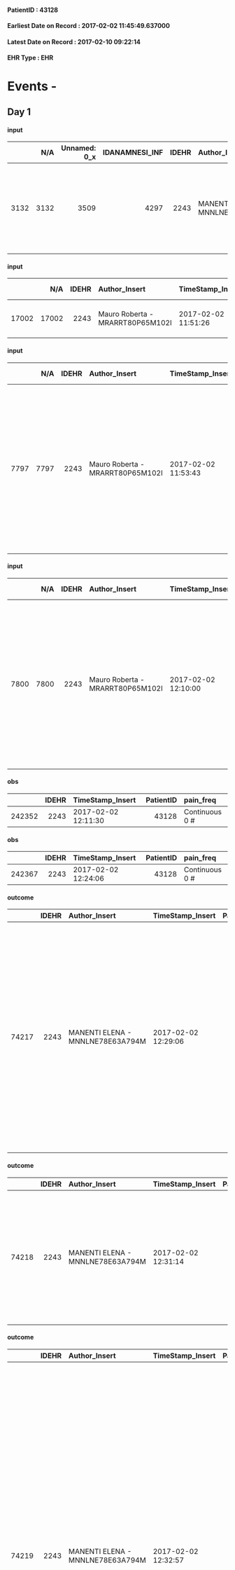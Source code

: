 
#### PatientID : 43128
#### Earliest Date on Record : 2017-02-02 11:45:49.637000
#### Latest Date on Record : 2017-02-10 09:22:14
#### EHR Type : EHR

# Events - 

## Day 1

#### input
|      |    N/A |   Unnamed: 0_x |   IDANAMNESI_INF |   IDEHR | Author_Insert                    | TimeStamp_Insert           | EHRType   |   PatientID |   IDDigitalSignDocument |   Non_Rilevabile_x | Note_Non_Rilevabile_x   | cognitivo_percettivo   | perc_salute                                                                                                                           | Perception                                 | rapporti_fam   | persone_vicine                              | Caregiver         | Note_Elim_urinaria                    |
|-----:|-------:|---------------:|-----------------:|--------:|:---------------------------------|:---------------------------|:----------|------------:|------------------------:|-------------------:|:------------------------|:-----------------------|:--------------------------------------------------------------------------------------------------------------------------------------|:-------------------------------------------|:---------------|:--------------------------------------------|:------------------|:--------------------------------------|
| 3132 |   3132 |           3509 |             4297 |    2243 | MANENTI ELENA - MNNLNE78E63A794M | 2017-02-02 11:45:49.637000 | EHR       |       43128 |                  636053 |                  0 | NR                      | uncontrolled pain # 0  | perdit√ † Performance # 0; perdit√ weight † # 1; increase dell'affaticabilit√ † # 2; increased asthenia # 3; # 4 episodes of wheezing | concern for health # 0; demoralization # 4 | is # 0         | 2 sisters and 1 brother, nephew of 11 years | daughter Samantha | HP Latex 16 Ch positioned in hospital |

#### input
|       |    N/A |   IDEHR | Author_Insert                    | TimeStamp_Insert    | EHRType   |   PatientID |   IDDigitalSignDocument | persone_vicine   |   Unnamed: 0_y.1 |   IDDIAGNOSI_ICD |   Non_Rilevabile_y.1 | Note_Non_Rilevabile_y.1   | I_ICD                                                              | II_ICD                                             | III_ICD                                           |
|------:|-------:|--------:|:---------------------------------|:--------------------|:----------|------------:|------------------------:|:-----------------|-----------------:|-----------------:|---------------------:|:--------------------------|:-------------------------------------------------------------------|:---------------------------------------------------|:--------------------------------------------------|
| 17002 |  17002 |    2243 | Mauro Roberta - MRARRT80P65M102I | 2017-02-02 11:51:26 | EHR       |       43128 |                  636056 | N/A              |             2563 |             2563 |                    0 | NR                        | 1629 - Tumori maligni del bronco o polmone, non specificato#2069=0 | 1970 - Tumori maligni secondari del polmone#2148=0 | 5119 - Versamento pleurico non specificato#2589=0 |

#### input
|      |    N/A |   IDEHR | Author_Insert                    | TimeStamp_Insert    | EHRType   |   PatientID |   IDDigitalSignDocument | persone_vicine   |   Unnamed: 0_y |   IDANAMNESI_MED |   Non_Rilevabile_y | Note_Non_Rilevabile_y   | opt_consapevolezza                            | diagnosis                                                                                                                                                                                                                                            |
|-----:|-------:|--------:|:---------------------------------|:--------------------|:----------|------------:|------------------------:|:-----------------|---------------:|-----------------:|-------------------:|:------------------------|:----------------------------------------------|:-----------------------------------------------------------------------------------------------------------------------------------------------------------------------------------------------------------------------------------------------------|
| 7797 |   7797 |    2243 | Mauro Roberta - MRARRT80P65M102I | 2017-02-02 11:53:43 | EHR       |       43128 |                  636059 | N/A              |          10136 |             5868 |                  0 | NR                      | Full Awareness of diagnosis and prognosis # 5 | Paziente affetta da adenocarcinoma polmonare condizionante versamento pleurico sinistro e atelettasia quasi completa del polmone sinistro diagnosticato nell'aprile 2014 e sottoposto a radioterapia (novembre 2014) e 2 cicli di CT (ottobre 2016). |

#### input
|      |    N/A |   IDEHR | Author_Insert                    | TimeStamp_Insert    | EHRType   |   PatientID |   IDDigitalSignDocument | persone_vicine   |   Unnamed: 0_y |   IDANAMNESI_MED |   Non_Rilevabile_y | Note_Non_Rilevabile_y   | opt_consapevolezza                            | diagnosis                                                                                                                                                                                                                                            |
|-----:|-------:|--------:|:---------------------------------|:--------------------|:----------|------------:|------------------------:|:-----------------|---------------:|-----------------:|-------------------:|:------------------------|:----------------------------------------------|:-----------------------------------------------------------------------------------------------------------------------------------------------------------------------------------------------------------------------------------------------------|
| 7800 |   7800 |    2243 | Mauro Roberta - MRARRT80P65M102I | 2017-02-02 12:10:00 | EHR       |       43128 |                  636110 | N/A              |          10140 |             5871 |                  0 | NR                      | Full Awareness of diagnosis and prognosis # 5 | Paziente affetta da adenocarcinoma polmonare condizionante versamento pleurico sinistro e atelettasia quasi completa del polmone sinistro diagnosticato nell'aprile 2014 e sottoposto a radioterapia (novembre 2014) e 2 cicli di CT (ottobre 2016). |

#### obs
|        |   IDEHR | TimeStamp_Insert    |   PatientID | pain_freq      |
|-------:|--------:|:--------------------|------------:|:---------------|
| 242352 |    2243 | 2017-02-02 12:11:30 |       43128 | Continuous 0 # |

#### obs
|        |   IDEHR | TimeStamp_Insert    |   PatientID | pain_freq      |
|-------:|--------:|:--------------------|------------:|:---------------|
| 242367 |    2243 | 2017-02-02 12:24:06 |       43128 | Continuous 0 # |

#### outcome
|       |   IDEHR | Author_Insert                    | TimeStamp_Insert    |   PatientID |   IDDigitalSignDocument |   IDPAI_VIDAS | opt_problem                         |   opt_problem_num | opt_obiettivo                                                                                                                                                                                           |   opt_obiettivo_num | opt_stato_problema   |   opt_stato_problema_num | opt_interventi                                                                                                                                                                                                                                                                                                                    |   opt_interventi_num |
|------:|--------:|:---------------------------------|:--------------------|------------:|------------------------:|--------------:|:------------------------------------|------------------:|:--------------------------------------------------------------------------------------------------------------------------------------------------------------------------------------------------------|--------------------:|:---------------------|-------------------------:|:----------------------------------------------------------------------------------------------------------------------------------------------------------------------------------------------------------------------------------------------------------------------------------------------------------------------------------|---------------------:|
| 74217 |    2243 | MANENTI ELENA - MNNLNE78E63A794M | 2017-02-02 12:29:06 |       43128 |                  636211 |         76401 | Deficit in the care of s√® # 25 = 0 |                 4 | Keep the remaining capacit√ † ¬ † in taking care of s√®, helping the patient to accept their limitations, considering himself in a realistic and objective (eating, bathing, dressing, delete) # 40 = 0 |                   4 | Open Problem # 1     |                        1 | PAI Implementation - Ensuring the right privacy # 91 = 0; PAI Implementation - Ensure the patient's choices according to his wishes # 92 = 0; PAI Implementation - not increase the patient's dependence regime replacing all attivit√ † # 95 = 0; Counseling - Encourage to express feelings about the care deficit s√® # 96 = 0 |                    4 |

#### outcome
|       |   IDEHR | Author_Insert                    | TimeStamp_Insert    |   PatientID |   IDDigitalSignDocument |   IDPAI_VIDAS | opt_problem                                                |   opt_problem_num | opt_obiettivo                                                                                                       |   opt_obiettivo_num | opt_stato_problema   |   opt_stato_problema_num | opt_interventi                                                                                                                                                                                     |   opt_interventi_num |
|------:|--------:|:---------------------------------|:--------------------|------------:|------------------------:|--------------:|:-----------------------------------------------------------|------------------:|:--------------------------------------------------------------------------------------------------------------------|--------------------:|:---------------------|-------------------------:|:---------------------------------------------------------------------------------------------------------------------------------------------------------------------------------------------------|---------------------:|
| 74218 |    2243 | MANENTI ELENA - MNNLNE78E63A794M | 2017-02-02 12:31:14 |       43128 |                  636214 |         76402 | Alteration or risk of impairment of lung function # 26 = 0 |                 3 | The patient does not presenter√ † ¬ † symptoms that reduce QoL (nosebleeds, cough, hemoptysis, hemoptysis) # 45 = 0 |                   4 | Open Problem # 1     |                        1 | Counseling - Share with the patient the therapeutic path # 278 = 0; PAI Implementation - therapeutic upgrading # 275 = 0; PAI Implementation - To evaluate the efficacy of drug delivery # 277 = 0 |                    4 |

#### outcome
|       |   IDEHR | Author_Insert                    | TimeStamp_Insert    |   PatientID |   IDDigitalSignDocument |   IDPAI_VIDAS | opt_problem                            |   opt_problem_num | opt_obiettivo                                                                                                                                    |   opt_obiettivo_num | opt_stato_problema   |   opt_stato_problema_num | opt_interventi                                                                                                                                                                                                                                                                                                                                                                                                                                                                                                                                                                                                                                                                                                                                                                                         |   opt_interventi_num |
|------:|--------:|:---------------------------------|:--------------------|------------:|------------------------:|--------------:|:---------------------------------------|------------------:|:-------------------------------------------------------------------------------------------------------------------------------------------------|--------------------:|:---------------------|-------------------------:|:-------------------------------------------------------------------------------------------------------------------------------------------------------------------------------------------------------------------------------------------------------------------------------------------------------------------------------------------------------------------------------------------------------------------------------------------------------------------------------------------------------------------------------------------------------------------------------------------------------------------------------------------------------------------------------------------------------------------------------------------------------------------------------------------------------|---------------------:|
| 74219 |    2243 | MANENTI ELENA - MNNLNE78E63A794M | 2017-02-02 12:32:57 |       43128 |                  636215 |         76403 | Alteration of the oral mucosa # 32 = 0 |                 4 | The clinical picture (subjective and / or objective) of the patient migliorer√ † ¬ † (eg. Xerostomia, mycosis, mucositis, hemorrhage ') # 63 = 0 |                   4 | Open Problem # 1     |                        1 | PAI Implementation - Inspect the mouth to detect any lesions, sores or bleeding # 526; PAI Implementation - Remove and cleaned daily denture # 527; PAI Implementation - Clean three times a day oral cavity paying close attention to the parts that eventually bleed # 528; Implementation PAI - Evaluate the effectiveness of drug delivery # 533; Counseling - Share with the patient the therapeutic path # 534; Counseling - Share with caregiver therapeutic path # 535; Education - Educate the caregiver / patient recognition / treatment symptom # 536 = 0; PAI Implementation - Remove and clean dentures daily # 527 = 0; PAI Implementation - Inspect the mouth to detect any lesions, sores or bleeding # 526 = 0; PAI Implementation - Assess'effectiveness of drug delivery # 533 = 0 |                    4 |

#### obs
|        |   IDEHR | TimeStamp_Insert    |   PatientID | pain_freq      |
|-------:|--------:|:--------------------|------------:|:---------------|
| 242453 |    2243 | 2017-02-02 18:08:07 |       43128 | Continuous 0 # |

#### obs
|        |   IDEHR | TimeStamp_Insert    |   PatientID | pain_relief   |
|-------:|--------:|:--------------------|------------:|:--------------|
| 242492 |    2243 | 2017-02-03 05:59:21 |       43128 | 90% # 9       |

#### obs
|       |   IDEHR | TimeStamp_Insert           |   PatientID | hemorrhagic_manifestation      | speech            | active_diuresis     | asthenia   | dyspnoea    | motor_performance                                                                                  | cognitive_state   |
|------:|--------:|:---------------------------|------------:|:-------------------------------|:------------------|:--------------------|:-----------|:------------|:---------------------------------------------------------------------------------------------------|:------------------|
| 60818 |    2243 | 2017-02-03 06:04:49.170000 |       43128 | hemorrhagic manifestations # 0 | fluent speech # 0 | active diuresis # 0 | Severe # 2 | at rest # 0 | 30% - Patient with directions to the hospital or home hospitalization, intensive home support # 03 | Polished # 2      |

#### obs
|        |   IDEHR | TimeStamp_Insert           |   PatientID | chk_ausili_presidi                   | opt_care_giver   | dyspnoea    | motor_performance              | body_temp    | mood      |
|-------:|--------:|:---------------------------|------------:|:-------------------------------------|:-----------------|:------------|:-------------------------------|:-------------|:----------|
| 108907 |    2243 | 2017-02-03 07:07:57.613000 |       43128 | absorbency # 0; bladder catheter # 3 | This # 0         | at rest # 0 | bedridden, nontransferable # 5 | Apyrexia # 1 | Fear # 08 |

#### obs
|        |   IDEHR | TimeStamp_Insert    |   PatientID |
|-------:|--------:|:--------------------|------------:|
| 157634 |    2243 | 2017-02-03 07:09:13 |       43128 |

#### obs
|        |   IDEHR | TimeStamp_Insert    |   PatientID | pain_freq      | pain_relief   |
|-------:|--------:|:--------------------|------------:|:---------------|:--------------|
| 242505 |    2243 | 2017-02-03 09:59:57 |       43128 | Continuous 0 # | 90% # 9       |

#### obs
|        |   IDEHR | TimeStamp_Insert    |   PatientID | pain_freq      |
|-------:|--------:|:--------------------|------------:|:---------------|
| 242518 |    2243 | 2017-02-03 11:24:09 |       43128 | Continuous 0 # |


## Day 2

#### obs
|        |   IDEHR | TimeStamp_Insert           |   PatientID | opt_cooperation   | chk_ausili_presidi   | opt_care_giver   | asthenia     | cachexia     | dyspnoea        | motor_performance              | agitation_behavior_freq   | mood                                       | cognitive_state   |
|-------:|--------:|:---------------------------|------------:|:------------------|:---------------------|:-----------------|:-------------|:-------------|:----------------|:-------------------------------|:--------------------------|:-------------------------------------------|:------------------|
| 108941 |    2243 | 2017-02-03 12:46:32.093000 |       43128 | Collaborating # 0 | urinary catheter # 3 | This # 0         | Moderate # 1 | cachexia # 0 | mild strain # 1 | bedridden, nontransferable # 5 | agitated # 1              | irritabilit√ † # 05; # 08 fear, anger # 09 | Polished # 2      |

#### obs
|        |   IDEHR | TimeStamp_Insert    |   PatientID |
|-------:|--------:|:--------------------|------------:|
| 157665 |    2243 | 2017-02-03 12:46:59 |       43128 |

#### obs
|        |   IDEHR | TimeStamp_Insert    |   PatientID | pain_relief   |
|-------:|--------:|:--------------------|------------:|:--------------|
| 242566 |    2243 | 2017-02-03 14:21:18 |       43128 | 90% # 9       |

#### obs
|       |   IDEHR | TimeStamp_Insert           |   PatientID | personal_hygiene   | urine_elimination   | mobility               | hemorrhagic_manifestation      | speech            | active_diuresis     | lack_of_appetite     | asthenia   | dyspnoea    | motor_performance                                                                                  | body_temp    | diet     | cognitive_state   | feces_elimination   | consumption_help   |
|------:|--------:|:---------------------------|------------:|:-------------------|:--------------------|:-----------------------|:-------------------------------|:------------------|:--------------------|:---------------------|:-----------|:------------|:---------------------------------------------------------------------------------------------------|:-------------|:---------|:------------------|:--------------------|:-------------------|
| 60833 |    2243 | 2017-02-03 14:25:23.860000 |       43128 | Employee # 4       | Employee # 4        | With help and aids # 3 | hemorrhagic manifestations # 0 | fluent speech # 0 | active diuresis # 0 | loss of appetite # 0 | Severe # 2 | at rest # 0 | 30% - Patient with directions to the hospital or home hospitalization, intensive home support # 03 | Apyrexia # 0 | Soft # 1 | Polished # 2      | Employee # 4        | aids with # 1      |

#### obs
|        |   IDEHR | TimeStamp_Insert           |   PatientID |
|-------:|--------:|:---------------------------|------------:|
| 123728 |    2243 | 2017-02-03 15:17:09.610000 |       43128 |

#### obs
|        |   IDEHR | TimeStamp_Insert    |   PatientID | pain_relief   |
|-------:|--------:|:--------------------|------------:|:--------------|
| 242616 |    2243 | 2017-02-03 17:33:27 |       43128 | 90% # 9       |

#### obs
|       |   IDEHR | TimeStamp_Insert           |   PatientID | personal_hygiene   | urine_elimination   | mobility               | hemorrhagic_manifestation      | speech            | active_diuresis     | lack_of_appetite     | asthenia   | dyspnoea    | motor_performance                                                                                  | body_temp    | diet     | cognitive_state   | feces_elimination   | consumption_help   |
|------:|--------:|:---------------------------|------------:|:-------------------|:--------------------|:-----------------------|:-------------------------------|:------------------|:--------------------|:---------------------|:-----------|:------------|:---------------------------------------------------------------------------------------------------|:-------------|:---------|:------------------|:--------------------|:-------------------|
| 60851 |    2243 | 2017-02-03 17:52:24.757000 |       43128 | Employee # 4       | Employee # 4        | With help and aids # 3 | hemorrhagic manifestations # 0 | fluent speech # 0 | active diuresis # 0 | loss of appetite # 0 | Severe # 2 | at rest # 0 | 30% - Patient with directions to the hospital or home hospitalization, intensive home support # 03 | Apyrexia # 0 | Soft # 1 | Polished # 2      | Employee # 4        | aids with # 1      |

#### obs
|        |   IDEHR | TimeStamp_Insert    |   PatientID | pain_relief   |
|-------:|--------:|:--------------------|------------:|:--------------|
| 242662 |    2243 | 2017-02-04 06:32:09 |       43128 | 90% # 9       |

#### obs
|        |   IDEHR | TimeStamp_Insert           |   PatientID | chk_ausili_presidi                   | dyspnoea    |
|-------:|--------:|:---------------------------|------------:|:-------------------------------------|:------------|
| 108972 |    2243 | 2017-02-04 06:55:41.980000 |       43128 | absorbency # 0; bladder catheter # 3 | at rest # 0 |

#### obs
|        |   IDEHR | TimeStamp_Insert    |   PatientID |
|-------:|--------:|:--------------------|------------:|
| 157698 |    2243 | 2017-02-04 06:56:19 |       43128 |

#### obs
|        |   IDEHR | TimeStamp_Insert    |   PatientID | pain_relief              |
|-------:|--------:|:--------------------|------------:|:-------------------------|
| 242682 |    2243 | 2017-02-04 10:44:42 |       43128 | 100% - Total Relief # 10 |


## Day 3

#### obs
|        |   IDEHR | TimeStamp_Insert           |   PatientID | opt_cooperation   | chk_ausili_presidi   | opt_care_giver   | asthenia     | cachexia     | dyspnoea        | motor_performance              | agitation_behavior_freq   | mood                                       | cognitive_state   |
|-------:|--------:|:---------------------------|------------:|:------------------|:---------------------|:-----------------|:-------------|:-------------|:----------------|:-------------------------------|:--------------------------|:-------------------------------------------|:------------------|
| 108987 |    2243 | 2017-02-04 12:50:39.133000 |       43128 | Collaborating # 0 | urinary catheter # 3 | This # 0         | Moderate # 1 | cachexia # 0 | mild strain # 1 | bedridden, nontransferable # 5 | agitated # 1              | irritabilit√ † # 05; # 08 fear, anger # 09 | Polished # 2      |

#### obs
|        |   IDEHR | TimeStamp_Insert    |   PatientID |
|-------:|--------:|:--------------------|------------:|
| 157712 |    2243 | 2017-02-04 12:51:06 |       43128 |

#### obs
|        |   IDEHR | TimeStamp_Insert    |   PatientID | pain_relief              |
|-------:|--------:|:--------------------|------------:|:-------------------------|
| 242711 |    2243 | 2017-02-04 14:34:56 |       43128 | 100% - Total Relief # 10 |

#### obs
|        |   IDEHR | TimeStamp_Insert           |   PatientID | opt_cooperation   | chk_ausili_presidi   | opt_care_giver   | asthenia     | cachexia     | dyspnoea        | motor_performance              | agitation_behavior_freq   | mood                                       | cognitive_state   |
|-------:|--------:|:---------------------------|------------:|:------------------|:---------------------|:-----------------|:-------------|:-------------|:----------------|:-------------------------------|:--------------------------|:-------------------------------------------|:------------------|
| 108998 |    2243 | 2017-02-04 16:06:44.143000 |       43128 | Collaborating # 0 | urinary catheter # 3 | This # 0         | Moderate # 1 | cachexia # 0 | mild strain # 1 | bedridden, nontransferable # 5 | agitated # 1              | irritabilit√ † # 05; # 08 fear, anger # 09 | Polished # 2      |

#### obs
|        |   IDEHR | TimeStamp_Insert    |   PatientID |
|-------:|--------:|:--------------------|------------:|
| 157721 |    2243 | 2017-02-04 16:07:33 |       43128 |

#### obs
|        |   IDEHR | TimeStamp_Insert    |   PatientID | pain_relief              |
|-------:|--------:|:--------------------|------------:|:-------------------------|
| 242744 |    2243 | 2017-02-04 20:36:15 |       43128 | 100% - Total Relief # 10 |

#### obs
|        |   IDEHR | TimeStamp_Insert    |   PatientID | pain_relief              |
|-------:|--------:|:--------------------|------------:|:-------------------------|
| 242750 |    2243 | 2017-02-05 05:37:00 |       43128 | 100% - Total Relief # 10 |

#### obs
|        |   IDEHR | TimeStamp_Insert           |   PatientID | opt_cooperation   | chk_ausili_presidi   | asthenia     | dyspnoea    | motor_performance              | cognitive_state   |
|-------:|--------:|:---------------------------|------------:|:------------------|:---------------------|:-------------|:------------|:-------------------------------|:------------------|
| 109024 |    2243 | 2017-02-05 06:55:31.543000 |       43128 | Collaborating # 0 | urinary catheter # 3 | Moderate # 1 | at rest # 0 | bedridden, nontransferable # 5 | Polished # 2      |

#### obs
|        |   IDEHR | TimeStamp_Insert    |   PatientID |
|-------:|--------:|:--------------------|------------:|
| 157747 |    2243 | 2017-02-05 06:55:50 |       43128 |

#### obs
|        |   IDEHR | TimeStamp_Insert    |   PatientID | pain_relief              |
|-------:|--------:|:--------------------|------------:|:-------------------------|
| 242773 |    2243 | 2017-02-05 10:29:25 |       43128 | 100% - Total Relief # 10 |

#### obs
|       |   IDEHR | TimeStamp_Insert           |   PatientID | personal_hygiene   | urine_elimination   | mobility               | hemorrhagic_manifestation      | speech            | cough                      | active_diuresis     | lack_of_appetite     | asthenia   | dyspnoea    | motor_performance                                                                                  | body_temp    | diet     | cognitive_state   | feces_elimination   | consumption_help   |
|------:|--------:|:---------------------------|------------:|:-------------------|:--------------------|:-----------------------|:-------------------------------|:------------------|:---------------------------|:--------------------|:---------------------|:-----------|:------------|:---------------------------------------------------------------------------------------------------|:-------------|:---------|:------------------|:--------------------|:-------------------|
| 60908 |    2243 | 2017-02-05 11:03:41.677000 |       43128 | Employee # 4       | Employee # 4        | With help and aids # 3 | hemorrhagic manifestations # 0 | fluent speech # 0 | ineffective productive # 2 | active diuresis # 0 | loss of appetite # 0 | Severe # 2 | at rest # 0 | 30% - Patient with directions to the hospital or home hospitalization, intensive home support # 03 | Apyrexia # 0 | Soft # 1 | Polished # 2      | Employee # 4        | aids with # 1      |

#### obs
|        |   IDEHR | TimeStamp_Insert    |   PatientID | pain_relief              |
|-------:|--------:|:--------------------|------------:|:-------------------------|
| 242784 |    2243 | 2017-02-05 11:04:20 |       43128 | 100% - Total Relief # 10 |


## Day 4

#### obs
|        |   IDEHR | TimeStamp_Insert           |   PatientID | opt_cooperation   | chk_ausili_presidi   | opt_care_giver   | asthenia     | cachexia     | dyspnoea        | motor_performance              | agitation_behavior_freq   | mood                                       | cognitive_state   |
|-------:|--------:|:---------------------------|------------:|:------------------|:---------------------|:-----------------|:-------------|:-------------|:----------------|:-------------------------------|:--------------------------|:-------------------------------------------|:------------------|
| 109041 |    2243 | 2017-02-05 11:58:27.440000 |       43128 | Collaborating # 0 | urinary catheter # 3 | This # 0         | Moderate # 1 | cachexia # 0 | mild strain # 1 | bedridden, nontransferable # 5 | agitated # 1              | irritabilit√ † # 05; # 08 fear, anger # 09 | Polished # 2      |

#### obs
|        |   IDEHR | TimeStamp_Insert    |   PatientID |
|-------:|--------:|:--------------------|------------:|
| 157762 |    2243 | 2017-02-05 11:58:54 |       43128 |

#### obs
|        |   IDEHR | TimeStamp_Insert           |   PatientID | opt_cooperation   | chk_ausili_presidi   | chk_ausili_incont   | opt_care_giver               | asthenia     | cachexia     | dyspnoea    | motor_performance              | body_temp    | agitation_behavior_freq   |
|-------:|--------:|:---------------------------|------------:|:------------------|:---------------------|:--------------------|:-----------------------------|:-------------|:-------------|:------------|:-------------------------------|:-------------|:--------------------------|
| 109061 |    2243 | 2017-02-05 16:57:26.100000 |       43128 | Collaborating # 0 | urinary catheter # 3 | absorbency # 0      | occasionally lives there # 1 | Moderate # 1 | cachexia # 0 | at rest # 0 | bedridden, nontransferable # 5 | Apyrexia # 1 | quiet # 0                 |

#### obs
|        |   IDEHR | TimeStamp_Insert    |   PatientID |
|-------:|--------:|:--------------------|------------:|
| 157780 |    2243 | 2017-02-05 17:15:19 |       43128 |

#### obs
|        |   IDEHR | TimeStamp_Insert    |   PatientID | pain_relief              |
|-------:|--------:|:--------------------|------------:|:-------------------------|
| 242806 |    2243 | 2017-02-05 18:27:36 |       43128 | 100% - Total Relief # 10 |

#### obs
|       |   IDEHR | TimeStamp_Insert           |   PatientID |
|------:|--------:|:---------------------------|------------:|
| 60911 |    2243 | 2017-02-05 19:54:10.360000 |       43128 |

#### obs
|        |   IDEHR | TimeStamp_Insert    |   PatientID | pain_relief              |
|-------:|--------:|:--------------------|------------:|:-------------------------|
| 242817 |    2243 | 2017-02-06 06:03:25 |       43128 | 100% - Total Relief # 10 |

#### obs
|        |   IDEHR | TimeStamp_Insert           |   PatientID | chk_ausili_presidi                   | dyspnoea    | body_temp    |
|-------:|--------:|:---------------------------|------------:|:-------------------------------------|:------------|:-------------|
| 109074 |    2243 | 2017-02-06 06:08:14.120000 |       43128 | absorbency # 0; bladder catheter # 3 | at rest # 0 | Apyrexia # 1 |

#### obs
|        |   IDEHR | TimeStamp_Insert    |   PatientID |
|-------:|--------:|:--------------------|------------:|
| 157791 |    2243 | 2017-02-06 06:09:08 |       43128 |

#### obs
|        |   IDEHR | TimeStamp_Insert    |   PatientID | pain_freq      |
|-------:|--------:|:--------------------|------------:|:---------------|
| 242877 |    2243 | 2017-02-06 11:08:19 |       43128 | Occasional # 4 |

#### obs
|        |   IDEHR | TimeStamp_Insert           |   PatientID | opt_cooperation                           | chk_ausili_presidi                   | chk_ausili_incont   | opt_care_giver   | chk_gastrointestinal_symptoms   | dyspnoea    | motor_performance              | body_temp    | mood            | diet            | cognitive_state          | consumption_help   |
|-------:|--------:|:---------------------------|------------:|:------------------------------------------|:-------------------------------------|:--------------------|:-----------------|:--------------------------------|:------------|:-------------------------------|:-------------|:----------------|:----------------|:-------------------------|:-------------------|
| 109090 |    2243 | 2017-02-06 11:20:48.600000 |       43128 | discomfort to the technical maneuvers # 2 | absorbency # 0; bladder catheter # 3 | absorbency # 0      | absent # 2       | thirst # 5                      | at rest # 0 | bedridden, nontransferable # 5 | Apyrexia # 1 | loneliness # 12 | homogenized # 2 | confused - sometimes # 0 | help with # 2      |

#### obs
|        |   IDEHR | TimeStamp_Insert    |   PatientID |
|-------:|--------:|:--------------------|------------:|
| 157804 |    2243 | 2017-02-06 11:21:40 |       43128 |

#### obs
|        |   IDEHR | TimeStamp_Insert    |   PatientID | pain_freq      | pain_relief   |
|-------:|--------:|:--------------------|------------:|:---------------|:--------------|
| 242892 |    2243 | 2017-02-06 11:25:17 |       43128 | Occasional # 4 | 80% # 8       |


## Day 5

#### obs
|        |   IDEHR | TimeStamp_Insert    |   PatientID | pain_freq      |
|-------:|--------:|:--------------------|------------:|:---------------|
| 242966 |    2243 | 2017-02-06 16:13:38 |       43128 | Occasional # 4 |

#### obs
|        |   IDEHR | TimeStamp_Insert           |   PatientID | opt_cooperation                           | chk_ausili_presidi                   | chk_ausili_incont   | opt_care_giver   | chk_gastrointestinal_symptoms   | dyspnoea    | motor_performance              | body_temp    | cognitive_state          | consumption_help   |
|-------:|--------:|:---------------------------|------------:|:------------------------------------------|:-------------------------------------|:--------------------|:-----------------|:--------------------------------|:------------|:-------------------------------|:-------------|:-------------------------|:-------------------|
| 109115 |    2243 | 2017-02-06 17:27:52.697000 |       43128 | discomfort to the technical maneuvers # 2 | absorbency # 0; bladder catheter # 3 | absorbency # 0      | This # 0         | thirst # 5                      | at rest # 0 | bedridden, nontransferable # 5 | Apyrexia # 1 | confused - sometimes # 0 | help with # 2      |

#### obs
|        |   IDEHR | TimeStamp_Insert    |   PatientID |
|-------:|--------:|:--------------------|------------:|
| 157837 |    2243 | 2017-02-06 17:28:42 |       43128 |

#### obs
|       |   IDEHR | TimeStamp_Insert           |   PatientID | urine_elimination   | mobility     | active_diuresis     | asthenia   | dyspnoea    | motor_performance                                                                                  | mood      | diet     | consumption_help   |
|------:|--------:|:---------------------------|------------:|:--------------------|:-------------|:--------------------|:-----------|:------------|:---------------------------------------------------------------------------------------------------|:----------|:---------|:-------------------|
| 60961 |    2243 | 2017-02-06 19:04:30.473000 |       43128 | Employee # 4        | Employee # 4 | active diuresis # 0 | Severe # 2 | at rest # 0 | 30% - Patient with directions to the hospital or home hospitalization, intensive home support # 03 | Fear # 08 | Soft # 1 | # 4 employees      |

#### obs
|        |   IDEHR | TimeStamp_Insert    |   PatientID | pain_relief              |
|-------:|--------:|:--------------------|------------:|:-------------------------|
| 243046 |    2243 | 2017-02-07 03:01:36 |       43128 | 100% - Total Relief # 10 |

#### obs
|        |   IDEHR | TimeStamp_Insert    |   PatientID | pain_freq      |
|-------:|--------:|:--------------------|------------:|:---------------|
| 243048 |    2243 | 2017-02-07 05:02:06 |       43128 | Occasional # 4 |

#### obs
|        |   IDEHR | TimeStamp_Insert           |   PatientID | opt_cooperation                           | chk_ausili_presidi                   | chk_ausili_incont   | opt_care_giver   | chk_gastrointestinal_symptoms   | cachexia     | dyspnoea    | motor_performance              | body_temp    | cognitive_state          |
|-------:|--------:|:---------------------------|------------:|:------------------------------------------|:-------------------------------------|:--------------------|:-----------------|:--------------------------------|:-------------|:------------|:-------------------------------|:-------------|:-------------------------|
| 109138 |    2243 | 2017-02-07 06:24:55.430000 |       43128 | discomfort to the technical maneuvers # 2 | absorbency # 0; bladder catheter # 3 | absorbency # 0      | absent # 2       | thirst # 5                      | cachexia # 0 | at rest # 0 | bedridden, nontransferable # 5 | Apyrexia # 1 | confused - sometimes # 0 |

#### obs
|        |   IDEHR | TimeStamp_Insert    |   PatientID |
|-------:|--------:|:--------------------|------------:|
| 157856 |    2243 | 2017-02-07 06:26:59 |       43128 |

#### obs
|        |   IDEHR | TimeStamp_Insert    |   PatientID | pain_freq      |
|-------:|--------:|:--------------------|------------:|:---------------|
| 243050 |    2243 | 2017-02-07 06:44:13 |       43128 | Occasional # 4 |

#### obs
|        |   IDEHR | TimeStamp_Insert    |   PatientID | pain_freq      |
|-------:|--------:|:--------------------|------------:|:---------------|
| 243090 |    2243 | 2017-02-07 11:41:39 |       43128 | Occasional # 4 |

#### obs
|        |   IDEHR | TimeStamp_Insert    |   PatientID | pain_relief              |
|-------:|--------:|:--------------------|------------:|:-------------------------|
| 243093 |    2243 | 2017-02-07 11:42:16 |       43128 | 100% - Total Relief # 10 |


## Day 6

#### obs
|        |   IDEHR | TimeStamp_Insert           |   PatientID | opt_cooperation                           | chk_ausili_presidi                   | chk_ausili_incont   | opt_care_giver   | chk_gastrointestinal_symptoms   | asthenia   | cachexia     | dyspnoea    | motor_performance              | body_temp    | mood      | diet            | cognitive_state          | consumption_help   |
|-------:|--------:|:---------------------------|------------:|:------------------------------------------|:-------------------------------------|:--------------------|:-----------------|:--------------------------------|:-----------|:-------------|:------------|:-------------------------------|:-------------|:----------|:----------------|:-------------------------|:-------------------|
| 109168 |    2243 | 2017-02-07 12:19:23.490000 |       43128 | discomfort to the technical maneuvers # 2 | absorbency # 0; bladder catheter # 3 | absorbency # 0      | absent # 2       | thirst # 5                      | Severe # 2 | cachexia # 0 | at rest # 0 | bedridden, nontransferable # 5 | Apyrexia # 1 | Fear # 08 | homogenized # 2 | confused - sometimes # 0 | help with # 2      |

#### obs
|        |   IDEHR | TimeStamp_Insert    |   PatientID |
|-------:|--------:|:--------------------|------------:|
| 157883 |    2243 | 2017-02-07 12:20:39 |       43128 |

#### obs
|        |   IDEHR | TimeStamp_Insert    |   PatientID |
|-------:|--------:|:--------------------|------------:|
| 243126 |    2243 | 2017-02-07 13:12:18 |       43128 |

#### obs
|       |   IDEHR | TimeStamp_Insert           |   PatientID | personal_hygiene   | urine_elimination   | mobility     | speech            | active_diuresis     | asthenia   | dyspnoea    | motor_performance                                                                                  | mood      | diet     | cognitive_state   | consumption_help   |
|------:|--------:|:---------------------------|------------:|:-------------------|:--------------------|:-------------|:------------------|:--------------------|:-----------|:------------|:---------------------------------------------------------------------------------------------------|:----------|:---------|:------------------|:-------------------|
| 60994 |    2243 | 2017-02-07 14:43:10.813000 |       43128 | Employee # 4       | Employee # 4        | Employee # 4 | fluent speech # 0 | active diuresis # 0 | Severe # 2 | at rest # 0 | 30% - Patient with directions to the hospital or home hospitalization, intensive home support # 03 | Fear # 08 | Soft # 1 | Polished # 2      | Independent # 0    |

#### obs
|        |   IDEHR | TimeStamp_Insert    |   PatientID |
|-------:|--------:|:--------------------|------------:|
| 157909 |    2243 | 2017-02-07 18:35:42 |       43128 |

#### obs
|       |   IDEHR | TimeStamp_Insert           |   PatientID | personal_hygiene   | urine_elimination   | mobility     | speech            | active_diuresis     | asthenia   | dyspnoea    | motor_performance                                                                                  | mood      | diet     | cognitive_state   | consumption_help   |
|------:|--------:|:---------------------------|------------:|:-------------------|:--------------------|:-------------|:------------------|:--------------------|:-----------|:------------|:---------------------------------------------------------------------------------------------------|:----------|:---------|:------------------|:-------------------|
| 61012 |    2243 | 2017-02-07 20:36:36.787000 |       43128 | Employee # 4       | Employee # 4        | Employee # 4 | fluent speech # 0 | active diuresis # 0 | Severe # 2 | at rest # 0 | 30% - Patient with directions to the hospital or home hospitalization, intensive home support # 03 | Fear # 08 | Soft # 1 | Polished # 2      | Independent # 0    |

#### obs
|        |   IDEHR | TimeStamp_Insert    |   PatientID | breath                                                                          | consolability           | body_language   | facial_expression           |
|-------:|--------:|:--------------------|------------:|:--------------------------------------------------------------------------------|:------------------------|:----------------|:----------------------------|
| 278433 |    2243 | 2017-02-08 03:49:21 |       43128 | Breath at times altered. Short periods of hyperventilation (breathing hard) # 1 | Not for consolation # 0 | Relaxed # 0     | Smiling or inexpressive # 0 |

#### obs
|       |   IDEHR | TimeStamp_Insert           |   PatientID | asthenia   | dyspnoea    | motor_performance                                                                       |
|------:|--------:|:---------------------------|------------:|:-----------|:------------|:----------------------------------------------------------------------------------------|
| 61023 |    2243 | 2017-02-08 03:53:34.683000 |       43128 | Severe # 2 | at rest # 0 | 20% - Patient with serious impairment of organ functions, one or irreversible pi√π # 02 |

#### obs
|        |   IDEHR | TimeStamp_Insert    |   PatientID |
|-------:|--------:|:--------------------|------------:|
| 157925 |    2243 | 2017-02-08 05:45:57 |       43128 |

#### obs
|        |   IDEHR | TimeStamp_Insert           |   PatientID | chk_ausili_presidi                   | body_temp    |
|-------:|--------:|:---------------------------|------------:|:-------------------------------------|:-------------|
| 109212 |    2243 | 2017-02-08 05:46:34.937000 |       43128 | absorbency # 0; bladder catheter # 3 | Apyrexia # 1 |

#### obs
|       |   IDEHR | TimeStamp_Insert           |   PatientID | asthenia   | dyspnoea    | motor_performance                                                                       |
|------:|--------:|:---------------------------|------------:|:-----------|:------------|:----------------------------------------------------------------------------------------|
| 61039 |    2243 | 2017-02-08 06:28:49.557000 |       43128 | Severe # 2 | at rest # 0 | 20% - Patient with serious impairment of organ functions, one or irreversible pi√π # 02 |

#### obs
|        |   IDEHR | TimeStamp_Insert    |   PatientID |
|-------:|--------:|:--------------------|------------:|
| 243267 |    2243 | 2017-02-08 09:11:28 |       43128 |

#### obs
|        |   IDEHR | TimeStamp_Insert    |   PatientID | pain_relief   |
|-------:|--------:|:--------------------|------------:|:--------------|
| 243282 |    2243 | 2017-02-08 11:04:50 |       43128 | 80% # 8       |

#### obs
|        |   IDEHR | TimeStamp_Insert           |   PatientID | opt_cooperation   | chk_ausili_presidi                   | asthenia   | dyspnoea    | motor_performance              | body_temp    |
|-------:|--------:|:---------------------------|------------:|:------------------|:-------------------------------------|:-----------|:------------|:-------------------------------|:-------------|
| 109229 |    2243 | 2017-02-08 11:14:30.243000 |       43128 | uncooperative # 1 | absorbency # 0; bladder catheter # 3 | Severe # 2 | at rest # 0 | bedridden, nontransferable # 5 | Apyrexia # 1 |

#### obs
|        |   IDEHR | TimeStamp_Insert    |   PatientID |
|-------:|--------:|:--------------------|------------:|
| 157937 |    2243 | 2017-02-08 11:15:06 |       43128 |


## Day 7

#### obs
|        |   IDEHR | TimeStamp_Insert    |   PatientID | pain_relief              |
|-------:|--------:|:--------------------|------------:|:-------------------------|
| 243330 |    2243 | 2017-02-08 14:02:23 |       43128 | 100% - Total Relief # 10 |

#### obs
|        |   IDEHR | TimeStamp_Insert    |   PatientID |
|-------:|--------:|:--------------------|------------:|
| 157965 |    2243 | 2017-02-08 17:49:44 |       43128 |

#### obs
|       |   IDEHR | TimeStamp_Insert           |   PatientID | personal_hygiene   | urine_elimination   | mobility     | speech            | active_diuresis     | asthenia   | dyspnoea    | motor_performance                                                                                  | diet     | consumption_help   |
|------:|--------:|:---------------------------|------------:|:-------------------|:--------------------|:-------------|:------------------|:--------------------|:-----------|:------------|:---------------------------------------------------------------------------------------------------|:---------|:-------------------|
| 61067 |    2243 | 2017-02-08 20:36:53.217000 |       43128 | Employee # 4       | Employee # 4        | Employee # 4 | fluent speech # 0 | active diuresis # 0 | Severe # 2 | at rest # 0 | 30% - Patient with directions to the hospital or home hospitalization, intensive home support # 03 | Soft # 1 | Independent # 0    |

#### obs
|        |   IDEHR | TimeStamp_Insert    |   PatientID | pain_relief              |
|-------:|--------:|:--------------------|------------:|:-------------------------|
| 243378 |    2243 | 2017-02-08 20:37:33 |       43128 | 100% - Total Relief # 10 |

#### obs
|        |   IDEHR | TimeStamp_Insert    |   PatientID | breath                                                                          | consolability           | body_language   | facial_expression           |
|-------:|--------:|:--------------------|------------:|:--------------------------------------------------------------------------------|:------------------------|:----------------|:----------------------------|
| 278452 |    2243 | 2017-02-08 20:38:03 |       43128 | Breath at times altered. Short periods of hyperventilation (breathing hard) # 1 | Not for consolation # 0 | Relaxed # 0     | Smiling or inexpressive # 0 |

#### obs
|        |   IDEHR | TimeStamp_Insert    |   PatientID | breath                                                                          | consolability           | body_language   | facial_expression           |
|-------:|--------:|:--------------------|------------:|:--------------------------------------------------------------------------------|:------------------------|:----------------|:----------------------------|
| 278457 |    2243 | 2017-02-09 04:39:42 |       43128 | Breath at times altered. Short periods of hyperventilation (breathing hard) # 1 | Not for consolation # 0 | Relaxed # 0     | Smiling or inexpressive # 0 |

#### obs
|       |   IDEHR | TimeStamp_Insert           |   PatientID | asthenia   | dyspnoea    | motor_performance                                                                       |
|------:|--------:|:---------------------------|------------:|:-----------|:------------|:----------------------------------------------------------------------------------------|
| 61089 |    2243 | 2017-02-09 05:30:04.710000 |       43128 | Severe # 2 | at rest # 0 | 20% - Patient with serious impairment of organ functions, one or irreversible pi√π # 02 |

#### obs
|        |   IDEHR | TimeStamp_Insert           |   PatientID | dyspnoea    |
|-------:|--------:|:---------------------------|------------:|:------------|
| 109274 |    2243 | 2017-02-09 07:06:34.867000 |       43128 | at rest # 0 |

#### obs
|        |   IDEHR | TimeStamp_Insert    |   PatientID | breath                                                                          | consolability           | body_language   | facial_expression           |
|-------:|--------:|:--------------------|------------:|:--------------------------------------------------------------------------------|:------------------------|:----------------|:----------------------------|
| 278461 |    2243 | 2017-02-09 07:07:07 |       43128 | Breath at times altered. Short periods of hyperventilation (breathing hard) # 1 | Not for consolation # 0 | Relaxed # 0     | Smiling or inexpressive # 0 |

#### obs
|        |   IDEHR | TimeStamp_Insert    |   PatientID | breath                                                                          | consolability           | body_language                             | facial_expression           |
|-------:|--------:|:--------------------|------------:|:--------------------------------------------------------------------------------|:------------------------|:------------------------------------------|:----------------------------|
| 278462 |    2243 | 2017-02-09 08:28:16 |       43128 | Breath at times altered. Short periods of hyperventilation (breathing hard) # 1 | Not for consolation # 0 | Teso. nervous movements. Restlessness # 1 | Smiling or inexpressive # 0 |

#### obs
|        |   IDEHR | TimeStamp_Insert           |   PatientID | chk_ausili_presidi                   | dyspnoea    | motor_performance              | body_temp    |
|-------:|--------:|:---------------------------|------------:|:-------------------------------------|:------------|:-------------------------------|:-------------|
| 109292 |    2243 | 2017-02-09 11:33:02.320000 |       43128 | absorbency # 0; bladder catheter # 3 | at rest # 0 | bedridden, nontransferable # 5 | Apyrexia # 1 |

#### obs
|        |   IDEHR | TimeStamp_Insert    |   PatientID | breath                                                                          | consolability           | body_language                             | facial_expression           |
|-------:|--------:|:--------------------|------------:|:--------------------------------------------------------------------------------|:------------------------|:------------------------------------------|:----------------------------|
| 278466 |    2243 | 2017-02-09 11:33:47 |       43128 | Breath at times altered. Short periods of hyperventilation (breathing hard) # 1 | Not for consolation # 0 | Teso. nervous movements. Restlessness # 1 | Smiling or inexpressive # 0 |


## Day 8

#### obs
|        |   IDEHR | TimeStamp_Insert    |   PatientID | breath                                                                          | consolability                                 | body_language                             | facial_expression                       |
|-------:|--------:|:--------------------|------------:|:--------------------------------------------------------------------------------|:----------------------------------------------|:------------------------------------------|:----------------------------------------|
| 278472 |    2243 | 2017-02-09 13:04:27 |       43128 | Breath at times altered. Short periods of hyperventilation (breathing hard) # 1 | Distracted or reassured by voice or touch # 1 | Teso. nervous movements. Restlessness # 1 | Sad, anxious, contracted (frowning) # 1 |

#### obs
|       |   IDEHR | TimeStamp_Insert           |   PatientID | personal_hygiene   | mobility     | cough                      | asthenia   | dyspnoea    | motor_performance                                                                       | cognitive_state   |
|------:|--------:|:---------------------------|------------:|:-------------------|:-------------|:---------------------------|:-----------|:------------|:----------------------------------------------------------------------------------------|:------------------|
| 61115 |    2243 | 2017-02-09 13:07:18.600000 |       43128 | Employee # 4       | Employee # 4 | ineffective productive # 2 | Severe # 2 | at rest # 0 | 20% - Patient with serious impairment of organ functions, one or irreversible pi√π # 02 | Polished # 2      |

#### obs
|        |   IDEHR | TimeStamp_Insert           |   PatientID | chk_ausili_presidi                   | dyspnoea    | motor_performance              | body_temp    |
|-------:|--------:|:---------------------------|------------:|:-------------------------------------|:------------|:-------------------------------|:-------------|
| 109323 |    2243 | 2017-02-09 17:13:20.160000 |       43128 | absorbency # 0; bladder catheter # 3 | at rest # 0 | bedridden, nontransferable # 5 | Apyrexia # 1 |

#### obs
|        |   IDEHR | TimeStamp_Insert    |   PatientID |
|-------:|--------:|:--------------------|------------:|
| 158029 |    2243 | 2017-02-09 17:13:56 |       43128 |

#### obs
|        |   IDEHR | TimeStamp_Insert    |   PatientID |
|-------:|--------:|:--------------------|------------:|
| 158030 |    2243 | 2017-02-09 17:14:25 |       43128 |

#### obs
|       |   IDEHR | TimeStamp_Insert           |   PatientID | personal_hygiene   | mobility     | cough                      | active_diuresis     | asthenia   | dyspnoea    | motor_performance                                                                       | cognitive_state   |
|------:|--------:|:---------------------------|------------:|:-------------------|:-------------|:---------------------------|:--------------------|:-----------|:------------|:----------------------------------------------------------------------------------------|:------------------|
| 61128 |    2243 | 2017-02-09 17:42:58.620000 |       43128 | Employee # 4       | Employee # 4 | ineffective productive # 2 | active diuresis # 0 | Severe # 2 | at rest # 0 | 20% - Patient with serious impairment of organ functions, one or irreversible pi√π # 02 | Polished # 2      |

#### obs
|        |   IDEHR | TimeStamp_Insert    |   PatientID | breath     | consolability           | body_language   | facial_expression           |
|-------:|--------:|:--------------------|------------:|:-----------|:------------------------|:----------------|:----------------------------|
| 278482 |    2243 | 2017-02-09 17:46:10 |       43128 | Normal 0 # | Not for consolation # 0 | Relaxed # 0     | Smiling or inexpressive # 0 |

#### obs
|       |   IDEHR | TimeStamp_Insert           |   PatientID | personal_hygiene   | urine_elimination   | mobility   | hemorrhagic_manifestation   | speech   | cough   | nausea   | memory_deficit   | cognitive_deficit   | active_diuresis   | lack_of_appetite   | asthenia   | cachexia   | dyspnoea   | motor_performance   | body_temp   | mood   | diet   | cognitive_state   | feces_elimination   | consumption_help   |
|------:|--------:|:---------------------------|------------:|:-------------------|:--------------------|:-----------|:----------------------------|:---------|:--------|:---------|:-----------------|:--------------------|:------------------|:-------------------|:-----------|:-----------|:-----------|:--------------------|:------------|:-------|:-------|:------------------|:--------------------|:-------------------|
| 61136 |    2243 | 2017-02-10 02:28:57.500000 |       43128 | NR                 | NR                  | NR         | NR                          | NR       | NR      | NR       | NR               | NR                  | NR                | NR                 | NR         | NR         | NR         | NR                  | NR          | NR     | NR     | NR                | NR                  | NR                 |

#### outcome
|       |   IDEHR | Author_Insert                         | TimeStamp_Insert    |   PatientID |   IDDigitalSignDocument |   IDPAI_VIDAS | opt_problem                            |   opt_problem_num | opt_obiettivo                                                                                                                                    |   opt_obiettivo_num | ds_note      | opt_stato_problema   |   opt_stato_problema_num | opt_interventi                                                                                                                                                                                                                                                                                                                                                                                                                                                                                                                                                                                                                                                                                                                                                                                         |   opt_interventi_num |
|------:|--------:|:--------------------------------------|:--------------------|------------:|------------------------:|--------------:|:---------------------------------------|------------------:|:-------------------------------------------------------------------------------------------------------------------------------------------------|--------------------:|:-------------|:---------------------|-------------------------:|:-------------------------------------------------------------------------------------------------------------------------------------------------------------------------------------------------------------------------------------------------------------------------------------------------------------------------------------------------------------------------------------------------------------------------------------------------------------------------------------------------------------------------------------------------------------------------------------------------------------------------------------------------------------------------------------------------------------------------------------------------------------------------------------------------------|---------------------:|
| 75701 |    2243 | Pedestrian Viviana - PDNVVN86H50F205L | 2017-02-10 02:29:33 |       43128 |                  645503 |         77891 | Alteration of the oral mucosa # 32 = 0 |                 4 | The clinical picture (subjective and / or objective) of the patient migliorer√ † ¬ † (eg. Xerostomia, mycosis, mucositis, hemorrhage ') # 63 = 0 |                   4 | patient died | closed Problem # 2   |                        2 | PAI Implementation - Inspect the mouth to detect any lesions, sores or bleeding # 526; PAI Implementation - Remove and cleaned daily denture # 527; PAI Implementation - Clean three times a day oral cavity paying close attention to the parts that eventually bleed # 528; Implementation PAI - Evaluate the effectiveness of drug delivery # 533; Counseling - Share with the patient the therapeutic path # 534; Counseling - Share with caregiver therapeutic path # 535; Education - Educate the caregiver / patient recognition / treatment symptom # 536 = 0; PAI Implementation - Remove and clean dentures daily # 527 = 0; PAI Implementation - Inspect the mouth to detect any lesions, sores or bleeding # 526 = 0; PAI Implementation - Assess'effectiveness of drug delivery # 533 = 0 |                    4 |

#### outcome
|       |   IDEHR | Author_Insert                         | TimeStamp_Insert    |   PatientID |   IDDigitalSignDocument |   IDPAI_VIDAS | opt_problem                                                |   opt_problem_num | opt_obiettivo                                                                                                       |   opt_obiettivo_num | ds_note      | opt_stato_problema   |   opt_stato_problema_num | opt_interventi                                                                                                                                                                                     |   opt_interventi_num |
|------:|--------:|:--------------------------------------|:--------------------|------------:|------------------------:|--------------:|:-----------------------------------------------------------|------------------:|:--------------------------------------------------------------------------------------------------------------------|--------------------:|:-------------|:---------------------|-------------------------:|:---------------------------------------------------------------------------------------------------------------------------------------------------------------------------------------------------|---------------------:|
| 75702 |    2243 | Pedestrian Viviana - PDNVVN86H50F205L | 2017-02-10 02:31:41 |       43128 |                  645504 |         77892 | Alteration or risk of impairment of lung function # 26 = 0 |                 3 | The patient does not presenter√ † ¬ † symptoms that reduce QoL (nosebleeds, cough, hemoptysis, hemoptysis) # 45 = 0 |                   4 | patient died | closed Problem # 2   |                        2 | Counseling - Share with the patient the therapeutic path # 278 = 0; PAI Implementation - therapeutic upgrading # 275 = 0; PAI Implementation - To evaluate the efficacy of drug delivery # 277 = 0 |                    4 |

#### outcome
|       |   IDEHR | Author_Insert                         | TimeStamp_Insert    |   PatientID |   IDDigitalSignDocument |   IDPAI_VIDAS | opt_problem                         |   opt_problem_num | opt_obiettivo                                                                                                                                                                                           |   opt_obiettivo_num | ds_note      | opt_stato_problema   |   opt_stato_problema_num | opt_interventi                                                                                                                                                                                                                                                                                                                    |   opt_interventi_num |
|------:|--------:|:--------------------------------------|:--------------------|------------:|------------------------:|--------------:|:------------------------------------|------------------:|:--------------------------------------------------------------------------------------------------------------------------------------------------------------------------------------------------------|--------------------:|:-------------|:---------------------|-------------------------:|:----------------------------------------------------------------------------------------------------------------------------------------------------------------------------------------------------------------------------------------------------------------------------------------------------------------------------------|---------------------:|
| 75703 |    2243 | Pedestrian Viviana - PDNVVN86H50F205L | 2017-02-10 02:32:00 |       43128 |                  645505 |         77893 | Deficit in the care of s√® # 25 = 0 |                 4 | Keep the remaining capacit√ † ¬ † in taking care of s√®, helping the patient to accept their limitations, considering himself in a realistic and objective (eating, bathing, dressing, delete) # 40 = 0 |                   4 | patient died | closed Problem # 2   |                        2 | PAI Implementation - Ensuring the right privacy # 91 = 0; PAI Implementation - Ensure the patient's choices according to his wishes # 92 = 0; PAI Implementation - not increase the patient's dependence regime replacing all attivit√ † # 95 = 0; Counseling - Encourage to express feelings about the care deficit s√® # 96 = 0 |                    4 |

#### death
|      |   IDDecesso |   IDEHR | Author_Insert                    | TimeStamp_Insert    |   PatientID |   IDDigitalSignDocument | Date                | Luogo_decesso     |
|-----:|------------:|--------:|:---------------------------------|:--------------------|------------:|------------------------:|:--------------------|:------------------|
| 1695 |        1709 |    2243 | Mauro Roberta - MRARRT80P65M102I | 2017-02-10 09:22:14 |       43128 |                  645704 | 2017-02-10 02:20:00 | Vidas Hospice # 1 |



